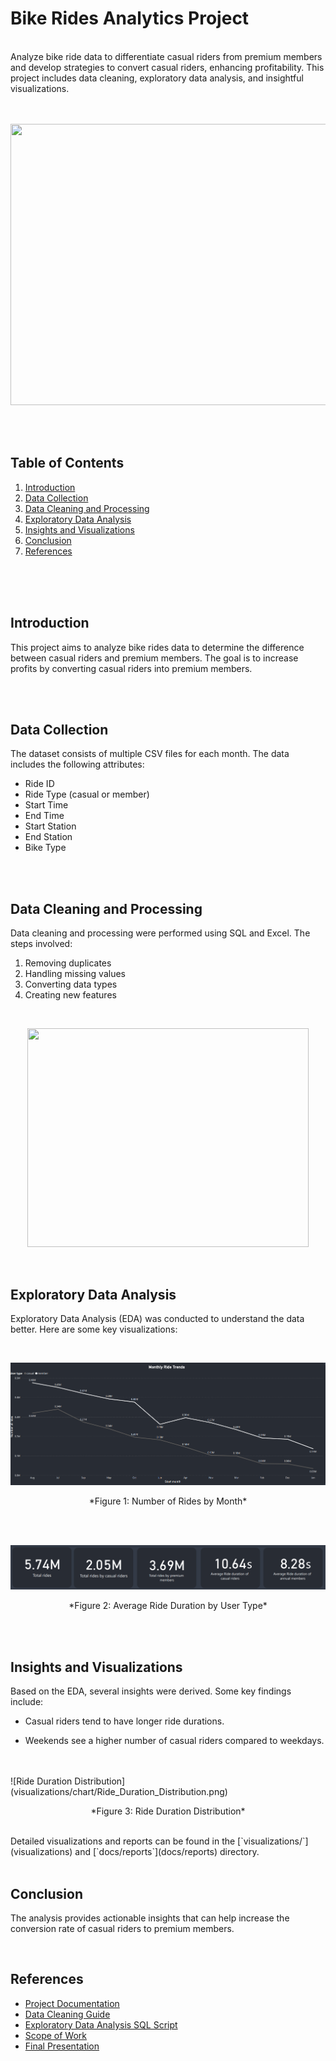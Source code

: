 # Bike Rides Analytics Project

<br>
Analyze bike ride data to differentiate casual riders from premium members and develop strategies to convert casual riders, enhancing profitability. This project includes data cleaning, exploratory data analysis, and insightful visualizations.

<br>
<br>
<br>

<p align="center">
  <img width="550" height="450" src="https://github.com/user-attachments/assets/dbf3029b-bc25-4803-91d8-7517054ac7a3">
</p>

<br>
<br>

## Table of Contents
1. [Introduction](#introduction)
2. [Data Collection](#data-collection)
3. [Data Cleaning and Processing](#data-cleaning-and-processing)
4. [Exploratory Data Analysis](#exploratory-data-analysis)
5. [Insights and Visualizations](#insights-and-visualizations)
6. [Conclusion](#conclusion)
7. [References](#references)

<br>
<br>
<br>

## Introduction

This project aims to analyze bike rides data to determine the difference between casual riders and premium members. The goal is to increase profits by converting casual riders into premium members.


<br>
<br>

## Data Collection

The dataset consists of multiple CSV files for each month. The data includes the following attributes:


- Ride ID
- Ride Type (casual or member)
- Start Time
- End Time
- Start Station
- End Station
- Bike Type


<br>
<br>

## Data Cleaning and Processing

Data cleaning and processing were performed using SQL and Excel. The steps involved:


1. Removing duplicates
2. Handling missing values
3. Converting data types
4. Creating new features



<br>
<p align="center">
  <img width="450" height="350" src="https://github.com/user-attachments/assets/8b0fb85b-4e0f-47ef-9f93-de68a9ade4f8">
</p>
<br>

## Exploratory Data Analysis
Exploratory Data Analysis (EDA) was conducted to understand the data better. Here are some key visualizations:

<br> 

![Rides by Month](visualizations/chart/Monthly_Ride_Trends.png)

<p align ="center"> *Figure 1: Number of Rides by Month* </p>

<br>
<br>

![Average Ride Duration](visualizations/chart/KPIs.png)


<p align="center"> *Figure 2: Average Ride Duration by User Type* </p>


<br>
<br>

## Insights and Visualizations

Based on the EDA, several insights were derived. Some key findings include:

- Casual riders tend to have longer ride durations.

- Weekends see a higher number of casual riders compared to weekdays.

<br>
<br>
![Ride Duration Distribution](visualizations/chart/Ride_Duration_Distribution.png)


<p align="center"> *Figure 3: Ride Duration Distribution* </p>

<br>
Detailed visualizations and reports can be found in the [`visualizations/`](visualizations) and [`docs/reports`](docs/reports) directory.
<br>
<br>


## Conclusion

The analysis provides actionable insights that can help increase the conversion rate of casual riders to premium members.

<br>


## References

- [Project Documentation](docs/reports/Project_Documentation.pdf)
- [Data Cleaning Guide](docs/guides/Cleaning_log.pdf)
- [Exploratory Data Analysis SQL Script](src/Bike_Rides.sql)
- [Scope of Work](docs/reports/Scope_Of_Work.pdf)
- [Final Presentation](docs/reports/Final_Presentation.pdf)

